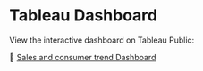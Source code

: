 # Tableau Dashboard

View the interactive dashboard on Tableau Public:

🔗 [Sales and consumer trend Dashboard](https://public.tableau.com/app/profile/temitope.oriowo8194/viz/ORIOWOTABLEAU/salescustomerdemography)